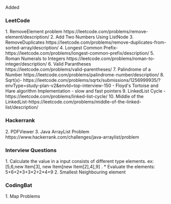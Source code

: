 Added 

<h3>LeetCode</h3>
1. RemoveElement problem https://leetcode.com/problems/remove-element/description/
2. Add Two Numbers Using ListNode
3. RemoveDuplicates https://leetcode.com/problems/remove-duplicates-from-sorted-array/description/
4. Longest Common Prefix- https://leetcode.com/problems/longest-common-prefix/description/
5. Roman Numerals to Integers https://leetcode.com/problems/roman-to-integer/description/
6. Valid Parantheses https://leetcode.com/problems/valid-parentheses/
7. Palindrome of a Number https://leetcode.com/problems/palindrome-number/description/
8. Sqrt(x)- https://leetcode.com/problems/sqrtx/submissions/1256999935/?envType=study-plan-v2&envId=top-interview-150
- Floyd's Tortoise and Hare algorithm Implementation - slow and fast pointers
9. LinkedList Cycle -https://leetcode.com/problems/linked-list-cycle/ 
10. Middle of the LinkedList-https://leetcode.com/problems/middle-of-the-linked-list/description/

<h3>Hackerrank</h3>
2. PDFViewer
3. Java ArrayList Problem https://www.hackerrank.com/challenges/java-arraylist/problem

<h3>Interview Questions</h3>
1. Calculate the value in a input consists of different type elements. ex: [5,6,new Item[3], new Item[new Item[2],4],9] .
     *  Evaluate the elements: 5+6+2*3+3*2+2*4+9
2. Smallest Neighbouring element

<h3>CodingBat</h3>
1. Map Problems


